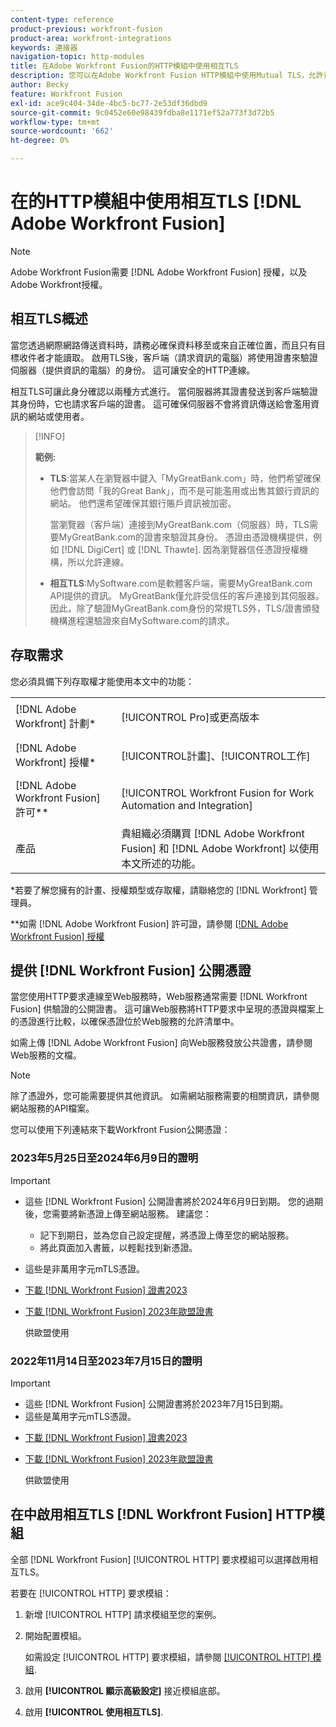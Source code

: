```yaml
---
content-type: reference
product-previous: workfront-fusion
product-area: workfront-integrations
keywords: 連接器
navigation-topic: http-modules
title: 在Adobe Workfront Fusion的HTTP模組中使用相互TLS
description: 您可以在Adobe Workfront Fusion HTTP模組中使用Mutual TLS，允許資訊交易的兩側驗證對方的身份。
author: Becky
feature: Workfront Fusion
exl-id: ace9c404-34de-4bc5-bc77-2e53df36dbd9
source-git-commit: 9c0452e60e98439fdba8e1171ef52a773f3d72b5
workflow-type: tm+mt
source-wordcount: '662'
ht-degree: 0%

---
```


# 在的HTTP模組中使用相互TLS [!DNL Adobe Workfront Fusion]

>[!NOTE]
>
>Adobe Workfront Fusion需要 [!DNL Adobe Workfront Fusion] 授權，以及Adobe Workfront授權。

## 相互TLS概述

當您透過網際網路傳送資料時，請務必確保資料移至或來自正確位置，而且只有目標收件者才能讀取。 啟用TLS後，客戶端（請求資訊的電腦）將使用證書來驗證伺服器（提供資訊的電腦）的身份。 這可讓安全的HTTP連線。

相互TLS可讓此身分確認以兩種方式進行。 當伺服器將其證書發送到客戶端驗證其身份時，它也請求客戶端的證書。 這可確保伺服器不會將資訊傳送給會濫用資訊的網站或使用者。

>[!INFO]
>
>**範例:**
>
>* **TLS**:當某人在瀏覽器中鍵入「MyGreatBank.com」時，他們希望確保他們會訪問「我的Great Bank」，而不是可能濫用或出售其銀行資訊的網站。 他們還希望確保其銀行賬戶資訊被加密。
   >
   >   當瀏覽器（客戶端）連接到MyGreatBank.com（伺服器）時，TLS需要MyGreatBank.com的證書來驗證其身份。 憑證由憑證機構提供，例如 [!DNL DigiCert] 或 [!DNL Thawte]. 因為瀏覽器信任憑證授權機構，所以允許連線。
>
>* **相互TLS**:MySoftware.com是軟體客戶端，需要MyGreatBank.com API提供的資訊。 MyGreatBank僅允許受信任的客戶連接到其伺服器。 因此，除了驗證MyGreatBank.com身份的常規TLS外，TLS/證書頒發機構進程還驗證來自MySoftware.com的請求。


## 存取需求

您必須具備下列存取權才能使用本文中的功能：

<table style="table-layout:auto"> 
 <col> 
 <col> 
 <tbody> 
  <tr> 
   <td role="rowheader">[!DNL Adobe Workfront] 計劃*</td> 
   <td> <p>[!UICONTROL Pro]或更高版本</p> </td> 
  </tr> 
  <tr data-mc-conditions=""> 
   <td role="rowheader">[!DNL Adobe Workfront] 授權*</td> 
   <td> <p>[!UICONTROL計畫]、[!UICONTROL工作]</p> </td> 
  </tr> 
  <tr> 
   <td role="rowheader">[!DNL Adobe Workfront Fusion] 許可**</td> 
   <td> <p>[!UICONTROL Workfront Fusion for Work Automation and Integration] </p> </td> 
  </tr> 
  <tr> 
   <td role="rowheader">產品</td> 
   <td>貴組織必須購買 [!DNL Adobe Workfront Fusion] 和 [!DNL Adobe Workfront] 以使用本文所述的功能。</td> 
  </tr> 
 </tbody> 
</table>

&#42;若要了解您擁有的計畫、授權類型或存取權，請聯絡您的 [!DNL Workfront] 管理員。

&#42;&#42;如需 [!DNL Adobe Workfront Fusion] 許可證，請參閱 [[!DNL Adobe Workfront Fusion] 授權](../../../workfront-fusion/get-started/license-automation-vs-integration.md)

## 提供 [!DNL Workfront Fusion] 公開憑證


當您使用HTTP要求連線至Web服務時，Web服務通常需要 [!DNL Workfront Fusion] 供驗證的公開證書。 這可讓Web服務將HTTP要求中呈現的憑證與檔案上的憑證進行比較，以確保憑證位於Web服務的允許清單中。

如需上傳 [!DNL Adobe Workfront Fusion] 向Web服務發放公共證書，請參閱Web服務的文檔。

>[!NOTE]
>
>除了憑證外，您可能需要提供其他資訊。 如需網站服務需要的相關資訊，請參閱網站服務的API檔案。

您可以使用下列連結來下載Workfront Fusion公開憑證：

### 2023年5月25日至2024年6月9日的證明

>[!IMPORTANT]
>
>* 這些 [!DNL Workfront Fusion] 公開證書將於2024年6月9日到期。 您的過期後，您需要將新憑證上傳至網站服務。 建議您：
   >
   >   * 記下到期日，並為您自己設定提醒，將憑證上傳至您的網站服務。
   >   * 將此頁面加入書籤，以輕鬆找到新憑證。
>
>* 這些是非萬用字元mTLS憑證。


* [下載 [!DNL Workfront Fusion] 證書2023](/help/quicksilver/workfront-fusion/apps-and-their-modules/http-modules/assets/fusion-prod-eu-mtls-certificate.pem)
* [下載 [!DNL Workfront Fusion] 2023年歐盟證書](/help/quicksilver/workfront-fusion/apps-and-their-modules/http-modules/assets/fusion-prod-eu-mtls-certificate.pem)

   供歐盟使用

### 2022年11月14日至2023年7月15日的證明

>[!IMPORTANT]
>
>* 這些 [!DNL Workfront Fusion] 公開證書將於2023年7月15日到期。
>* 這些是萬用字元mTLS憑證。


* [下載 [!DNL Workfront Fusion] 證書2023](https://cdn.experience.workfront.com/Documentation/Workfront+Fusion+2.0+public+certificates/app_workfrontfusion_com-jul-15-2023+updated.cer)
* [下載 [!DNL Workfront Fusion] 2023年歐盟證書](https://cdn.experience.workfront.com/Documentation/Workfront+Fusion/app-eu_workfrontfusion_com-jul-15-2023.cer)

   供歐盟使用

## 在中啟用相互TLS [!DNL Workfront Fusion] HTTP模組

全部 [!DNL Workfront Fusion] [!UICONTROL HTTP] 要求模組可以選擇啟用相互TLS。

若要在 [!UICONTROL HTTP] 要求模組：

1. 新增 [!UICONTROL HTTP] 請求模組至您的案例。
1. 開始配置模組。

   如需設定 [!UICONTROL HTTP] 要求模組，請參閱 [[!UICONTROL HTTP] 模組](../../../workfront-fusion/apps-and-their-modules/http-modules/http-modules-1.md).

1. 啟用 **[!UICONTROL 顯示高級設定]** 接近模組底部。
1. 啟用 **[!UICONTROL 使用相互TLS]**.
